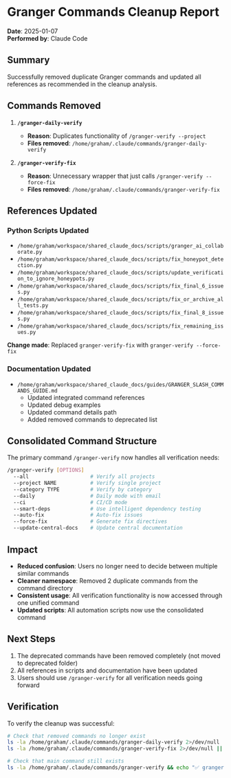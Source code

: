 # Granger Commands Cleanup Report

**Date**: 2025-01-07  
**Performed by**: Claude Code  

## Summary

Successfully removed duplicate Granger commands and updated all references as recommended in the cleanup analysis.

## Commands Removed

1. **`/granger-daily-verify`**
   - **Reason**: Duplicates functionality of `/granger-verify --project`
   - **Files removed**: `/home/graham/.claude/commands/granger-daily-verify`

2. **`/granger-verify-fix`**
   - **Reason**: Unnecessary wrapper that just calls `/granger-verify --force-fix`
   - **Files removed**: `/home/graham/.claude/commands/granger-verify-fix`

## References Updated

### Python Scripts Updated
- `/home/graham/workspace/shared_claude_docs/scripts/granger_ai_collaborate.py`
- `/home/graham/workspace/shared_claude_docs/scripts/fix_honeypot_detection.py`
- `/home/graham/workspace/shared_claude_docs/scripts/update_verification_to_ignore_honeypots.py`
- `/home/graham/workspace/shared_claude_docs/scripts/fix_final_6_issues.py`
- `/home/graham/workspace/shared_claude_docs/scripts/fix_or_archive_all_tests.py`
- `/home/graham/workspace/shared_claude_docs/scripts/fix_final_8_issues.py`
- `/home/graham/workspace/shared_claude_docs/scripts/fix_remaining_issues.py`

**Change made**: Replaced `granger-verify-fix` with `granger-verify --force-fix`

### Documentation Updated
- `/home/graham/workspace/shared_claude_docs/guides/GRANGER_SLASH_COMMANDS_GUIDE.md`
  - Updated integrated command references
  - Updated debug examples
  - Updated command details path
  - Added removed commands to deprecated list

## Consolidated Command Structure

The primary command `/granger-verify` now handles all verification needs:

```bash
/granger-verify [OPTIONS]
  --all                    # Verify all projects
  --project NAME           # Verify single project
  --category TYPE          # Verify by category
  --daily                  # Daily mode with email
  --ci                     # CI/CD mode
  --smart-deps             # Use intelligent dependency testing
  --auto-fix               # Auto-fix issues
  --force-fix              # Generate fix directives
  --update-central-docs    # Update central documentation
```

## Impact

- **Reduced confusion**: Users no longer need to decide between multiple similar commands
- **Cleaner namespace**: Removed 2 duplicate commands from the command directory
- **Consistent usage**: All verification functionality is now accessed through one unified command
- **Updated scripts**: All automation scripts now use the consolidated command

## Next Steps

1. The deprecated commands have been removed completely (not moved to deprecated folder)
2. All references in scripts and documentation have been updated
3. Users should use `/granger-verify` for all verification needs going forward

## Verification

To verify the cleanup was successful:

```bash
# Check that removed commands no longer exist
ls -la /home/graham/.claude/commands/granger-daily-verify 2>/dev/null || echo "✅ granger-daily-verify removed"
ls -la /home/graham/.claude/commands/granger-verify-fix 2>/dev/null || echo "✅ granger-verify-fix removed"

# Check that main command still exists
ls -la /home/graham/.claude/commands/granger-verify && echo "✅ granger-verify exists"
```